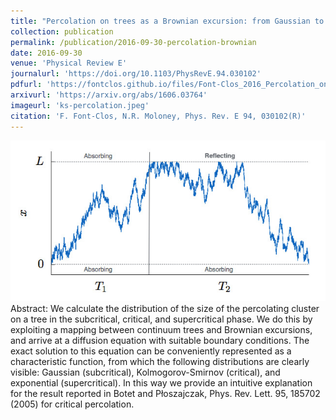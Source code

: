 ```yaml
---
title: "Percolation on trees as a Brownian excursion: from Gaussian to Kolmogorov-Smirnov to exponential statistics"
collection: publication
permalink: /publication/2016-09-30-percolation-brownian
date: 2016-09-30
venue: 'Physical Review E'
journalurl: 'https://doi.org/10.1103/PhysRevE.94.030102'
pdfurl: 'https://fontclos.github.io/files/Font-Clos_2016_Percolation_on_Trees_as_Brownian_Excursion.pdf'
arxivurl: 'https://arxiv.org/abs/1606.03764'
imageurl: 'ks-percolation.jpeg'
citation: 'F. Font-Clos, N.R. Moloney, Phys. Rev. E 94, 030102(R)'
---
```

![image](/images/ks-percolation.jpeg)
Abstract: We calculate the distribution of the size of the percolating cluster on a tree in the subcritical, critical, and supercritical phase. We do this by exploiting a mapping between continuum trees and Brownian excursions, and arrive at a diffusion equation with suitable boundary conditions. The exact solution to this equation can be conveniently represented as a characteristic function, from which the following distributions are clearly visible: Gaussian (subcritical), Kolmogorov-Smirnov (critical), and exponential (supercritical). In this way we provide an intuitive explanation for the result reported in Botet and Płoszajczak, Phys. Rev. Lett. 95, 185702 (2005) for critical percolation.
